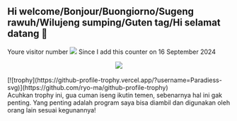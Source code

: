 ## Hi welcome/Bonjour/Buongiorno/Sugeng rawuh/Wilujeng sumping/Guten tag/Hi selamat datang 👋

Youre visitor number
![](https://komarev.com/ghpvc/?username=Paradiess-svg)
Since I add this counter on 16 September 2024

<div id="header" align="center">
  <img src="https://media.giphy.com/media/xT9IgzoKnwFNmISR8I/giphy.gif?cid=ecf05e475qoahk4kvjx1hj9v9kcgwuz6tptn5oonmlc902bg&ep=v1_gifs_related&rid=giphy.gif&ct=g"/>
</div>
<br>
[![trophy](https://github-profile-trophy.vercel.app/?username=Paradiess-svg)](https://github.com/ryo-ma/github-profile-trophy)
<br>
Acuhkan trophy ini, gua cuman iseng ikutin temen, sebenarnya hal ini gak penting.
Yang penting adalah program saya bisa diambil dan digunakan oleh orang lain sesuai kegunannya!
